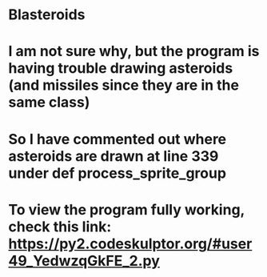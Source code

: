 # Blasteroids
# I am not sure why, but the program is having trouble drawing asteroids (and missiles since they are in the same class)
# So I have commented out where asteroids are drawn at line 339 under def process_sprite_group
# To view the program fully working, check this link:  https://py2.codeskulptor.org/#user49_YedwzqGkFE_2.py
